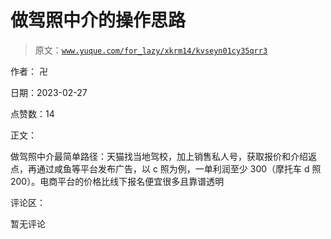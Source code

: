 # 做驾照中介的操作思路

> 原文：[`www.yuque.com/for_lazy/xkrm14/kvseyn01cy35qrr3`](https://www.yuque.com/for_lazy/xkrm14/kvseyn01cy35qrr3)



作者： 卍 

日期：2023-02-27 

点赞数：14 

正文： 

做驾照中介最简单路径：天猫找当地驾校，加上销售私人号，获取报价和介绍返点，再通过咸鱼等平台发布广告，以 c 照为例，一单利润至少 300（摩托车 d 照 200）。电商平台的价格比线下报名便宜很多且靠谱透明 

评论区： 

暂无评论 

